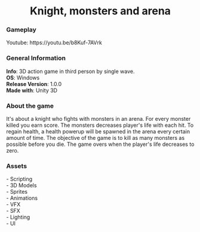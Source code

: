 <h1 style="text-align: center;">Knight, monsters and arena</h1>

<h3>Gameplay</h3>
<p>Youtube: https://youtu.be/b8Kuf-7AVrk</p>

<h3>General Information</h3>
<p>
  <b>Info</b>: 3D action game in third person by single wave.<br>
  <b>OS</b>: Windows<br>
  <b>Release Version</b>: 1.0.0<br>
  <b>Made with</b>: Unity 3D
</p>

<h3>About the game</h3>
<p>It's about a knight who fights with monsters in an arena. For every monster killed you earn score. The monsters decreases player's life with each hit. To regain health, a health powerup will be spawned in the arena every certain amount of time. The objective of the game is to kill as many monsters as possible before you die. The game overs when the player's life decreases to zero.</p>

<h3>Assets</h3>
- Scripting<br>
- 3D Models<br>
- Sprites<br>
- Animations<br>
- VFX<br>
- SFX<br>
- Lighting<br>
- UI<br>
